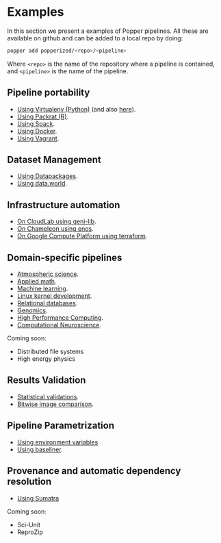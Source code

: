 # Examples

In this section we present a examples of Popper pipelines. All these 
are available on github and can be added to a local repo by doing:

```bash
popper add popperized/<repo>/<pipeline>
```

Where `<repo>` is the name of the repository where a pipeline is 
contained, and `<pipeline>` is the name of the pipeline.

## Pipeline portability

  * [Using Virtualenv (Python)][pyv1] (and also [here][pyv2]).
  * [Using Packrat (R)][packrat].
  * [Using Spack][spack].
  * [Using Docker][docker].
  * [Using Vagrant][vagrant].

## Dataset Management

  * [Using Datapackages][datapackages].
  * [Using data.world][data-world].

## Infrastructure automation

  * [On CloudLab using geni-lib][cloudlab].
  * [On Chameleon using enos](chameleoncloud).
  * [On Google Compute Platform using terraform](gcp).

## Domain-specific pipelines

  * [Atmospheric science][nwp-wrf].
  * [Applied math][blis].
  * [Machine learning][docker].
  * [Linux kernel development][vagrant].
  * [Relational databases][postgres].
  * [Genomics][genomics].
  * [High Performance Computing][spack].
  * [Computational Neuroscience][sumatra].

Coming soon:

  * Distributed file systems
  * High energy physics

## Results Validation

  * [Statistical validations][pyv2].
  * [Bitwise image comparison][docker].

## Pipeline Parametrization

  * [Using environment variables][envvar-parameters]
  * [Using baseliner][cloudlab].

## Provenance and automatic dependency resolution

  * [Using Sumatra][sumatra]

Coming soon:

  * Sci-Unit
  * ReproZip

[pyv1]: https://github.com/popperized/swc-lesson-pipelines/tree/master/pipelines/sea-surface-mapping
[pyv2]: https://github.com/popperized/popper-readthedocs-examples/tree/master/pipelines/validator
[spack]: https://github.com/popperized/popper-readthedocs-examples/tree/master/pipelines/mpip
[docker]: https://github.com/popperized/swc-lesson-pipelines/tree/master/pipelines/docker-data-science
[vagrant]: https://github.com/popperized/popper-readthedocs-examples/tree/master/pipelines/vagrant-linux
[sumatra]: https://github.com/popperized/open-comp-rsc-popper
[nwp-wrf]: https://github.com/popperized/nwp-popper
[genomics]: https://github.com/popperized/popper-readthedocs-examples/tree/master/pipelines/genomics
[datapackages]: https://github.com/popperized/popper-readthedocs-examples/tree/master/pipelines/datapackage
[postgres]: https://github.com/popperized/popper-readthedocs-examples/tree/master/pipelines/pgbench
[data-world]: https://github.com/popperized/popper-readthedocs-examples/tree/master/pipelines/data-world
[envvar-parameters]: https://github.com/popperized/popper-readthedocs-examples/tree/master/pipelines/envvar-param
[cloudlab]: https://github.com/popperized/popper-readthedocs-examples/tree/master/pipelines/cloudlab-benchmarking
[chameleoncloud]: https://github.com/popperized/popper-readthedocs-examples/tree/master/pipelines/chameleon-benchmarking
[gcp]: https://github.com/popperized/popper-readthedocs-examples/tree/master/pipelines/gce-benchmarking
[packrat]: https://github.com/popperized/popper-readthedocs-examples/tree/master/pipelines/sea-surface-mapping-r
[blis]: https://github.com/popperized/popper-readthedocs-examples/tree/master/pipelines/blis

